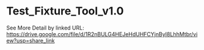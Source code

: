# Test_Fixture_Tool_v1.0
See More Detail by linked URL:
https://drive.google.com/file/d/1R2nBULG4HEJeHdUHFCYjnByI8LhhMtbr/view?usp=share_link

